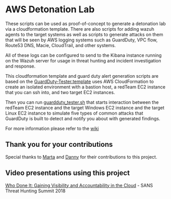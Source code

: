 # AWS Detonation Lab

These scripts can be used as proof-of-concept to generate a detonation lab via a cloudformation template. There are also scripts for adding wazuh agents to the target systems as well as scripts to generate attacks on them that will be seen by AWS logging systems such as GuardDuty, VPC flow, Route53 DNS, Macie, CloudTrail, and other systems.

All of these logs can be configured to send to the Kibana instance running on the Wazuh server for usage in threat hunting and incident investigation and response.

This cloudformation template and guard duty alert generation scripts are based on the [GuardDuty-Tester.template](https://github.com/awslabs/amazon-guardduty-tester/blob/master/guardduty-tester.template) uses AWS CloudFormation to create an isolated environment with a bastion host, a redTeam EC2 instance that you can ssh into, and two target EC2 instances.

Then you can run [guardduty_tester.sh](https://github.com/awslabs/amazon-guardduty-tester/blob/master/guardduty_tester.sh) that starts interaction between the redTeam EC2 instance and the target Windows EC2 instance and the target Linux EC2 instance to simulate five types of common attacks that GuardDuty is built to detect and notify you about with generated findings.

For more information please refer to the [wiki](https://github.com/sonofagl1tch/AWSDetonationLab/wiki)

## Thank you for your contributions

Special thanks to [Marta](https://github.com/mgmacias95) and [Danny](https://github.com/randoh) for their contributions to this project.

## Video presentations using this project

[Who Done It: Gaining Visibility and Accountability in the Cloud](https://youtu.be/x4OJx2M52iI) - SANS Threat Hunting Summit 2018
